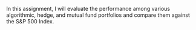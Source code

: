 In this assignment, I will evaluate the performance among various algorithmic, hedge, and mutual fund portfolios and compare them against the S&P 500 Index.

